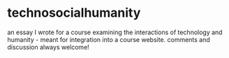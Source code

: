 # technosocialhumanity
an essay I wrote for a course examining the interactions of technology and humanity - meant for integration into a course website. comments and discussion always welcome!
